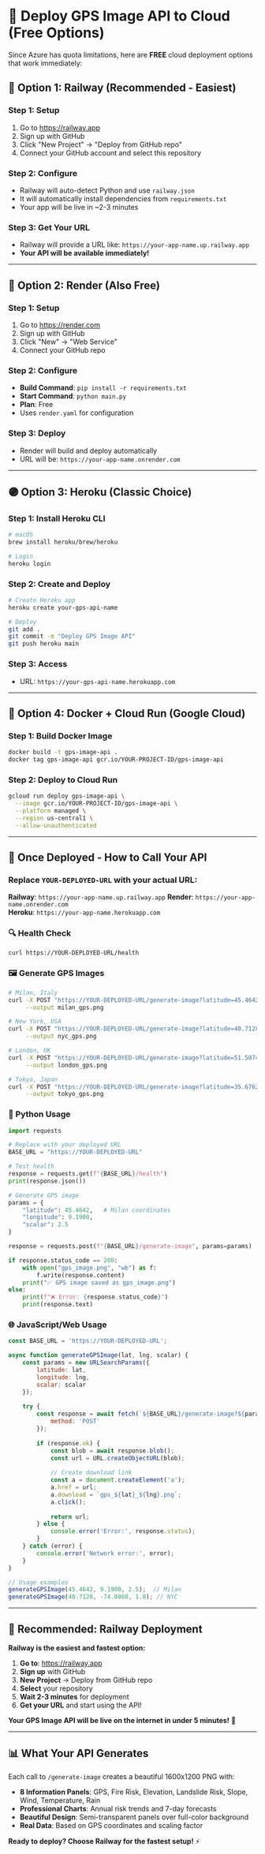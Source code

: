 # 🚀 Deploy GPS Image API to Cloud (Free Options)

Since Azure has quota limitations, here are **FREE** cloud deployment options that work immediately:

## 🚂 Option 1: Railway (Recommended - Easiest)

### Step 1: Setup
1. Go to https://railway.app
2. Sign up with GitHub
3. Click "New Project" → "Deploy from GitHub repo"
4. Connect your GitHub account and select this repository

### Step 2: Configure
- Railway will auto-detect Python and use `railway.json`
- It will automatically install dependencies from `requirements.txt`
- Your app will be live in ~2-3 minutes

### Step 3: Get Your URL
- Railway will provide a URL like: `https://your-app-name.up.railway.app`
- **Your API will be available immediately!**

---

## 🎨 Option 2: Render (Also Free)

### Step 1: Setup
1. Go to https://render.com
2. Sign up with GitHub
3. Click "New" → "Web Service"
4. Connect your GitHub repo

### Step 2: Configure
- **Build Command**: `pip install -r requirements.txt`
- **Start Command**: `python main.py`
- **Plan**: Free
- Uses `render.yaml` for configuration

### Step 3: Deploy
- Render will build and deploy automatically
- URL will be: `https://your-app-name.onrender.com`

---

## 🟣 Option 3: Heroku (Classic Choice)

### Step 1: Install Heroku CLI
```bash
# macOS
brew install heroku/brew/heroku

# Login
heroku login
```

### Step 2: Create and Deploy
```bash
# Create Heroku app
heroku create your-gps-api-name

# Deploy
git add .
git commit -m "Deploy GPS Image API"
git push heroku main
```

### Step 3: Access
- URL: `https://your-gps-api-name.herokuapp.com`

---

## 🐳 Option 4: Docker + Cloud Run (Google Cloud)

### Step 1: Build Docker Image
```bash
docker build -t gps-image-api .
docker tag gps-image-api gcr.io/YOUR-PROJECT-ID/gps-image-api
```

### Step 2: Deploy to Cloud Run
```bash
gcloud run deploy gps-image-api \
  --image gcr.io/YOUR-PROJECT-ID/gps-image-api \
  --platform managed \
  --region us-central1 \
  --allow-unauthenticated
```

---

## 📡 Once Deployed - How to Call Your API

### Replace `YOUR-DEPLOYED-URL` with your actual URL:

**Railway**: `https://your-app-name.up.railway.app`
**Render**: `https://your-app-name.onrender.com`  
**Heroku**: `https://your-app-name.herokuapp.com`

### 🔍 Health Check
```bash
curl https://YOUR-DEPLOYED-URL/health
```

### 🖼️ Generate GPS Images
```bash
# Milan, Italy
curl -X POST "https://YOUR-DEPLOYED-URL/generate-image?latitude=45.4642&longitude=9.1900&scalar=2.5" \
     --output milan_gps.png

# New York, USA
curl -X POST "https://YOUR-DEPLOYED-URL/generate-image?latitude=40.7128&longitude=-74.0060&scalar=1.8" \
     --output nyc_gps.png

# London, UK
curl -X POST "https://YOUR-DEPLOYED-URL/generate-image?latitude=51.5074&longitude=-0.1278&scalar=1.5" \
     --output london_gps.png

# Tokyo, Japan
curl -X POST "https://YOUR-DEPLOYED-URL/generate-image?latitude=35.6762&longitude=139.6503&scalar=3.2" \
     --output tokyo_gps.png
```

### 🐍 Python Usage
```python
import requests

# Replace with your deployed URL
BASE_URL = "https://YOUR-DEPLOYED-URL"

# Test health
response = requests.get(f"{BASE_URL}/health")
print(response.json())

# Generate GPS image
params = {
    "latitude": 45.4642,   # Milan coordinates
    "longitude": 9.1900,
    "scalar": 2.5
}

response = requests.post(f"{BASE_URL}/generate-image", params=params)

if response.status_code == 200:
    with open("gps_image.png", "wb") as f:
        f.write(response.content)
    print("✅ GPS image saved as gps_image.png")
else:
    print(f"❌ Error: {response.status_code}")
    print(response.text)
```

### 🌐 JavaScript/Web Usage
```javascript
const BASE_URL = 'https://YOUR-DEPLOYED-URL';

async function generateGPSImage(lat, lng, scalar) {
    const params = new URLSearchParams({
        latitude: lat,
        longitude: lng,
        scalar: scalar
    });
    
    try {
        const response = await fetch(`${BASE_URL}/generate-image?${params}`, {
            method: 'POST'
        });
        
        if (response.ok) {
            const blob = await response.blob();
            const url = URL.createObjectURL(blob);
            
            // Create download link
            const a = document.createElement('a');
            a.href = url;
            a.download = `gps_${lat}_${lng}.png`;
            a.click();
            
            return url;
        } else {
            console.error('Error:', response.status);
        }
    } catch (error) {
        console.error('Network error:', error);
    }
}

// Usage examples
generateGPSImage(45.4642, 9.1900, 2.5);  // Milan
generateGPSImage(40.7128, -74.0060, 1.8); // NYC
```

---

## 🎯 Recommended: Railway Deployment

**Railway is the easiest and fastest option:**

1. **Go to**: https://railway.app
2. **Sign up** with GitHub
3. **New Project** → Deploy from GitHub repo
4. **Select** your repository
5. **Wait 2-3 minutes** for deployment
6. **Get your URL** and start using the API!

**Your GPS Image API will be live on the internet in under 5 minutes!** 🚀

---

## 📊 What Your API Generates

Each call to `/generate-image` creates a beautiful 1600x1200 PNG with:

- **8 Information Panels**: GPS, Fire Risk, Elevation, Landslide Risk, Slope, Wind, Temperature, Rain
- **Professional Charts**: Annual risk trends and 7-day forecasts
- **Beautiful Design**: Semi-transparent panels over full-color background
- **Real Data**: Based on GPS coordinates and scaling factor

**Ready to deploy? Choose Railway for the fastest setup!** ⚡
